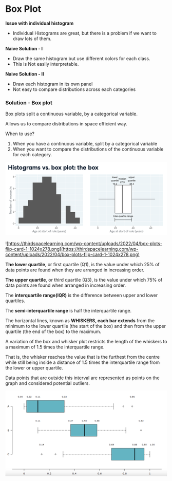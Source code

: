 # Box Plot

**Issue with individual histogram**

- Individual Histograms are great, but there is a problem if we want to draw lots of them.

**Naive Solution - I**

- Draw the same histogram but use different colors for each class.
- This is Not easily interpretable.

**Naive Solution - II**

- Draw each histogram in its own panel
- Not easy to compare distributions across each categories

### Solution - Box plot

Box plots split a continuous variable, by a categorical variable.

Allows us to compare distributions in space efficient way.

When to use? 

1. When you have a continuous variable, split by a categorical variable
2. When you want to compare the distributions of the continuous variable for each category.

![Screenshot 2023-03-08 at 7.05.48 AM.png](Box%20Plot%208d039219a39e4ba99ed2f16f4b5ec395/Screenshot_2023-03-08_at_7.05.48_AM.png)

![https://thirdspacelearning.com/wp-content/uploads/2022/04/box-plots-flip-card-1-1024x278.png](https://thirdspacelearning.com/wp-content/uploads/2022/04/box-plots-flip-card-1-1024x278.png)

**The lower quartile**, or first quartile (Q1), is the value under which 25% of data points are found when they are arranged in increasing order. 

**The upper quartile**, or third quartile (Q3), is the value under which 75% of data points are found when arranged in increasing order.

The **interquartile range(IQR)** is the difference between upper and lower quartiles. 

The **semi-interquartile range** is half the interquartile range.

The horizontal lines, known as **WHISKERS, each bar extends** from the minimum to the lower quartile (the start of the box) and then from the upper quartile (the end of the box) to the maximum.

A variation of the box and whisker plot restricts the length of the whiskers to a maximum of 1.5 times the interquartile range. 

That is, the whisker reaches the value that is the furthest from the centre while still being inside a distance of 1.5 times the interquartile range from the lower or upper quartile. 

Data points that are outside this interval are represented as points on the graph and considered potential outliers.

![Screenshot 2023-03-08 at 7.14.16 AM.png](Box%20Plot%208d039219a39e4ba99ed2f16f4b5ec395/Screenshot_2023-03-08_at_7.14.16_AM.png)